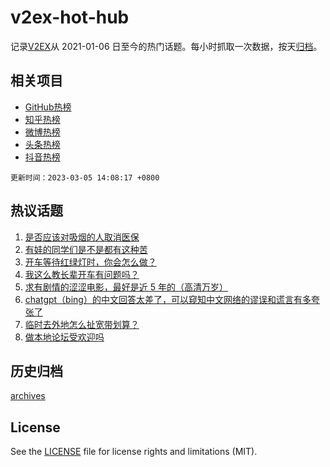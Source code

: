 # v2ex-hot-hub

 记录[V2EX](https://www.v2ex.com/)从 2021-01-06 日至今的热门话题。每小时抓取一次数据，按天[归档](archives)。
 
 ## 相关项目

- [GitHub热榜](https://github.com/snaildev/github-hot-hub)
- [知乎热榜](https://github.com/snaildev/zhihu-hot-hub)
- [微博热榜](https://github.com/snaildev/weibo-hot-hub)
- [头条热榜](https://github.com/snaildev/toutiao-hot-hub)
- [抖音热榜](https://github.com/snaildev/douyin-hot-hub)


 `更新时间：2023-03-05 14:08:17 +0800`

## 热议话题

1. [是否应该对吸烟的人取消医保](https://www.v2ex.com/t/921218)
1. [有娃的同学们是不是都有这种苦](https://www.v2ex.com/t/921211)
1. [开车等待红绿灯时，你会怎么做？](https://www.v2ex.com/t/921154)
1. [我这么教长辈开车有问题吗？](https://www.v2ex.com/t/921178)
1. [求有剧情的涩涩电影，最好是近 5 年的（高清万岁）](https://www.v2ex.com/t/921159)
1. [chatgpt（bing）的中文回答太差了，可以窥知中文网络的谬误和谎言有多夸张了](https://www.v2ex.com/t/921185)
1. [临时去外地怎么扯宽带划算？](https://www.v2ex.com/t/921113)
1. [做本地论坛受欢迎吗](https://www.v2ex.com/t/921174)

## 历史归档

[archives](archives)

## License

See the [LICENSE](LICENSE) file for license rights and limitations (MIT).
